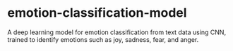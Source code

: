 # emotion-classification-model
A deep learning model for emotion classification from text data using CNN, trained to identify emotions such as joy, sadness, fear, and anger.
